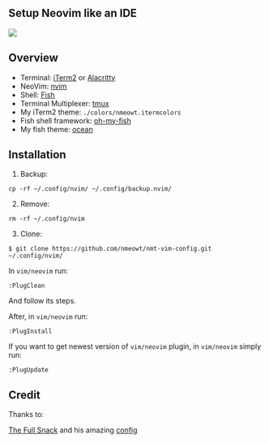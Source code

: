 ## Setup Neovim like an IDE

![](https://imgur.com/8gjO3cX)

## Overview

- Terminal: [iTerm2](https://www.iterm2.com/) or [Alacritty](https://github.com/alacritty/alacritty)
- NeoVim: [nvim](https://neovim.io/)
- Shell: [Fish](https://fishshell.com/)
- Terminal Multiplexer: [tmux](https://github.com/tmux/tmux)
- My iTerm2 theme: ``./colors/nmeowt.itermcolors``
- Fish shell framework: [oh-my-fish](https://github.com/oh-my-fish/oh-my-fish)
- My fish theme: [ocean](https://github.com/oh-my-fish/oh-my-fish/blob/master/docs/Themes.md#ocean)

## Installation

1. Backup:
```
cp -rf ~/.config/nvim/ ~/.config/backup.nvim/
```

2. Remove:
```
rm -rf ~/.config/nvim
```

3. Clone:
```
$ git clone https://github.com/nmeowt/nmt-vim-config.git ~/.config/nvim/
```

In `vim/neovim` run:

    :PlugClean

And follow its steps.

After, in `vim/neovim` run:

    :PlugInstall

If you want to get newest version of `vim/neovim` plugin, in `vim/neovim` simply run:

    :PlugUpdate


Credit
-------

Thanks to:

[The Full Snack](https://thefullsnack.com/) and his amazing [config](https://github.com/huytd/vim-config)
